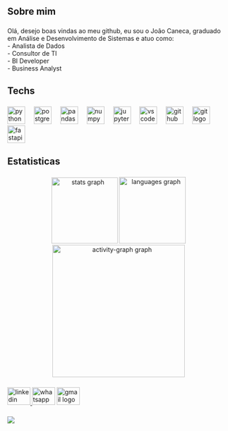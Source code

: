 <h2 align="left">Sobre mim</h2>

###

<p align="left">Olá, desejo boas vindas ao meu github, eu sou o João Caneca, graduado em Análise e Desenvolvimento de Sistemas e atuo como:<br>- Analista de Dados<br>- Consultor de TI<br>- BI Developer<br>- Business Analyst</p>

###

<h2 align="left">Techs</h2>

###

<div align="left">
  <img src="https://skillicons.dev/icons?i=py" height="40" alt="python logo"  />
  <img width="12" />
  <img src="https://skillicons.dev/icons?i=postgres" height="40" alt="postgresql logo"  />
  <img width="12" />
  <img src="https://cdn.jsdelivr.net/gh/devicons/devicon/icons/pandas/pandas-original.svg" height="40" alt="pandas logo"  />
  <img width="12" />
  <img src="https://cdn.jsdelivr.net/gh/devicons/devicon/icons/numpy/numpy-original.svg" height="40" alt="numpy logo"  />
  <img width="12" />
  <img src="https://cdn.jsdelivr.net/gh/devicons/devicon/icons/jupyter/jupyter-original.svg" height="40" alt="jupyter logo"  />
  <img width="12" />
  <img src="https://cdn.jsdelivr.net/gh/devicons/devicon/icons/vscode/vscode-original.svg" height="40" alt="vscode logo"  />
  <img width="12" />
  <img src="https://skillicons.dev/icons?i=github" height="40" alt="github logo"  />
  <img width="12" />
  <img src="https://cdn.jsdelivr.net/gh/devicons/devicon/icons/git/git-original.svg" height="40" alt="git logo"  />
  <img width="12" />
  <img src="https://cdn.jsdelivr.net/gh/devicons/devicon/icons/fastapi/fastapi-original.svg" height="40" alt="fastapi logo"  />
</div>

###

<h2 align="left">Estatisticas</h2>

###

<div align="center">
  <img src="https://github-readme-stats.vercel.app/api?username=jopecaneca&hide_title=false&hide_rank=false&show_icons=true&include_all_commits=true&count_private=true&disable_animations=false&theme=gruvbox_light&locale=pt-br&hide_border=false&order=1" height="150" alt="stats graph"  />
  <img src="https://github-readme-stats.vercel.app/api/top-langs?username=jopecaneca&locale=pt-br&hide_title=false&layout=compact&card_width=320&langs_count=8&theme=gruvbox_light&hide_border=true&order=2" height="151" alt="languages graph"  />
  <img src="https://github-readme-activity-graph.vercel.app/graph?username=jopecaneca&radius=16&theme=gruvbox&area=false&order=5&hide_border=true" height="300" alt="activity-graph graph"  />
</div>

###

<div align="left">
  <a href="https://www.linkedin.com/in/joao-caneca/" target="_blank">
    <img src="https://raw.githubusercontent.com/maurodesouza/profile-readme-generator/master/src/assets/icons/social/linkedin/default.svg" width="52" height="40" alt="linkedin logo"  />
  </a>
  <img src="https://raw.githubusercontent.com/maurodesouza/profile-readme-generator/master/src/assets/icons/social/whatsapp/default.svg" width="52" height="40" alt="whatsapp logo"  />
  <a href="jopeca.jopc@gmail.com" target="_blank">
    <img src="https://raw.githubusercontent.com/maurodesouza/profile-readme-generator/master/src/assets/icons/social/gmail/default.svg" width="52" height="40" alt="gmail logo"  />
  </a>
</div>

###

<div align="left">
  <img src="https://profile-counter.glitch.me/jopecaneca/count.svg?"  />
</div>

###

